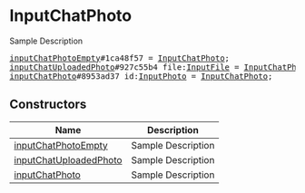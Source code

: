 # InputChatPhoto

Sample Description

<pre>
<a href="../constructor/inputChatPhotoEmpty">inputChatPhotoEmpty</a>#1ca48f57 = <a href="../type/InputChatPhoto.md">InputChatPhoto</a>;
<a href="../constructor/inputChatUploadedPhoto">inputChatUploadedPhoto</a>#927c55b4 file:<a href="../type/InputFile.md">InputFile</a> = <a href="../type/InputChatPhoto.md">InputChatPhoto</a>;
<a href="../constructor/inputChatPhoto">inputChatPhoto</a>#8953ad37 id:<a href="../type/InputPhoto.md">InputPhoto</a> = <a href="../type/InputChatPhoto.md">InputChatPhoto</a>;
</pre>

## Constructors

| Name | Description |
|------|-------------|
| [inputChatPhotoEmpty](../constructor/inputChatPhotoEmpty.md) | Sample Description |
| [inputChatUploadedPhoto](../constructor/inputChatUploadedPhoto.md) | Sample Description |
| [inputChatPhoto](../constructor/inputChatPhoto.md) | Sample Description |

